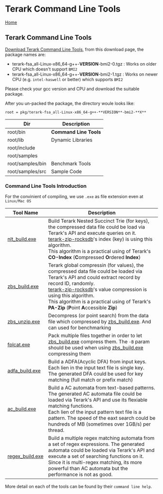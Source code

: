 # Terark Command Line Tools

[Home](../README.md)

## Terark Command Line Tools

[Download Terark Command Line Tools](https://www.terark.com/download/tools/latest), from this download page, the package names are:

- terark-fsa_all-Linux-x86_64-g++-**VERSION**-bmi2-0.tgz : Works on older CPU which doesn't support `BMI2`
- terark-fsa_all-Linux-x86_64-g++-**VERSION**-bmi2-1.tgz : Works on newer CPU (e.g. `intel-haswell` or better) which supports `BMI2`

Please check your gcc version and CPU and download the suitable package.

After you un-packed the package, the directory woule looks like:

    root = pkg/terark-fsa_all-Linux-x86_64-g++-**VERSION**-bmi2-**X**

|Dir|Description|
--------|---------|
root/bin| **Command Line Tools** |
root/lib| Dynamic Libraries |
root/include| |
root/samples| |
root/samples/bin| Benchmark Tools|
root/samples/src| Sample Code |

### Command Line Tools Introduction

For the convinient of compiling, we use `.exe` as file extension even at `Linux/Mac OS`

|Tool Name | Description  |
-----|-----|
[nlt_build.exe](bin/nlt_build.exe.md)| Build Terark Nested Succinct Trie (for keys), the compressed data file could be load via Terark's API and execute queries on it.<br/> [terark-zip-rocksdb](https://github.com/Terark/terark-zip-rocksdb)'s index (key) is using this algorithm.<br/> This algorithm is a practical using of Terark's **CO-Index** (**C**ompressed **O**rdered **Index**) |
[zbs_build.exe](bin/zbs_build.exe.md)| Terark global compressin (for values), the compressed data file could be loaded via Terark's API and could extract record by record ID, randomly.<br/>[terark-zip-rocksdb](https://github.com/Terark/terark-zip-rocksdb)'s value compression is using this algorithm.<br/>This algorithm is a practical using of Terark's **PA-Zip** (**P**oint **A**ccessible **Zip**)|
[zbs_unzip.exe](bin/zbs_unzip.exe.md)| Decompress (or point search) from the data file which compressed by [zbs_build.exe](bin/zbs_build.exe.md). And can used for benchmarking|
[fplcat.exe](bin/fplcat.exe.md)| Pack multiple files together in order to let  [zbs_build.exe](bin/zbs_build.exe.md) compress them. The `-B` param should be used when using [zbs_build.exe](bin/zbs_build.exe.md) compressing them|
|[adfa_build.exe](bin/adfa_build.exe.md)| Build a ADFA(Acyclic DFA) from input keys. Each lien in the input text file is single key. <br/> The generated DFA could be used for key matching (full match or prefix match)|
[ac_build.exe](bin/ac_build.exe.md)| Build a AC automata from text-based patterns. The generated AC automata file could be loaded via Terark's API and use its flexiable matching functions.<br/> Each lien of the input pattern text file is a pattern. The speed of the eaxt search could be hundreds of MB (sometimes over 1GB/s) per thread.|
[regex_build.exe](bin/regex_build.exe.md)|Build a multiple regex matching automata from a set of regex expressions. The generated automata could be loaded via Terark's API and execute a set of searching functions on it. <br/> Since it is multi-regex matching, its more powerful than AC automata but the performance is not as good.|

More detail on each of the tools can be found by their `command line help`.
